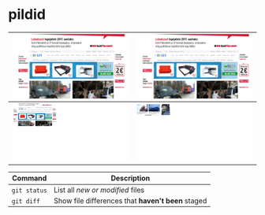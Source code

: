# pildid


|![Preview](suurpilt.png)|![Preview](suurpilt.png)|
|-------|----|
|![Alt text](vaike1.png "Optional title")| ![Alt text](vaike2.png "Optional title")|


| Command | Description |
| --- | --- |
| `git status` | List all *new or modified* files |
| `git diff` | Show file differences that **haven't been** staged |
